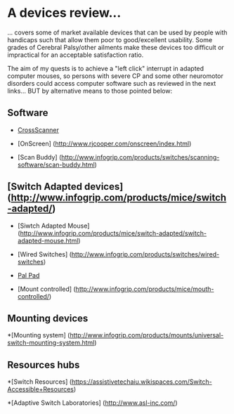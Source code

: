 # A devices review...

... covers some of market available devices that can be used by people with handicaps such that allow them poor to good/excellent usability. Some grades of Cerebral Palsy/other ailments make these devices too difficult or impractical for an acceptable satisfaction ratio.

The aim of my quests is to achieve a "left click" interrupt in adapted computer mouses, so persons with severe CP and some other 
neuromotor disorders could access computer software such as reviewed in the next links... BUT by alternative means to those pointed below:

## Software
 * [CrossScanner](http://www.rjcooper.com/cross-scanner/) 

 * [OnScreen] (http://www.rjcooper.com/onscreen/index.html)

 * [Scan Buddy] (http://www.infogrip.com/products/switches/scanning-software/scan-buddy.html)

## [Switch Adapted devices] (http://www.infogrip.com/products/mice/switch-adapted/)

  * [Siwtch Adapted Mouse] (http://www.infogrip.com/products/mice/switch-adapted/switch-adapted-mouse.html)

  * [Wired Switches] (http://www.infogrip.com/products/switches/wired-switches)

  * [Pal Pad](http://www.infogrip.com/products/switches/wired-switches/pal-pad.html)
  
  * [Mount controlled] (http://www.infogrip.com/products/mice/mouth-controlled/)
  
## Mounting devices

  *[Mounting system] (http://www.infogrip.com/products/mounts/universal-switch-mounting-system.html)

## Resources hubs

 *[Switch Resources] (https://assistivetechaiu.wikispaces.com/Switch-Accessible+Resources)

 *[Adaptive Switch Laboratories] (http://www.asl-inc.com/)

